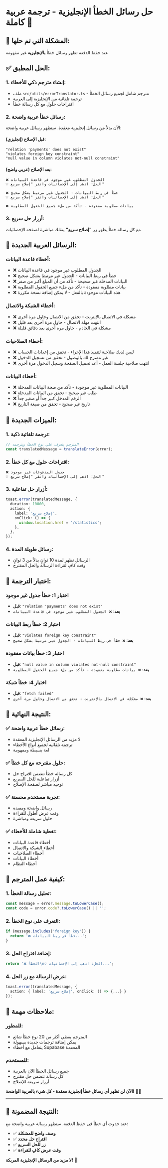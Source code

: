 # حل رسائل الخطأ الإنجليزية - ترجمة عربية كاملة 🌟

## 🚨 المشكلة التي تم حلها:
عند حفظ الدفعة تظهر رسائل خطأ **بالإنجليزية** غير مفهومة

## ✅ الحل المطبق:

### 1. **إنشاء مترجم ذكي للأخطاء**:
- ملف `src/utils/errorTranslator.ts` - مترجم شامل لجميع رسائل الخطأ
- ترجمة تلقائية من الإنجليزية إلى العربية
- اقتراحات حلول مع كل رسالة خطأ

### 2. **رسائل خطأ عربية واضحة**:
الآن بدلاً من رسائل إنجليزية معقدة، ستظهر رسائل عربية واضحة:

#### **قبل الإصلاح** (إنجليزي):
```
"relation 'payments' does not exist"
"violates foreign key constraint"
"null value in column violates not-null constraint"
```

#### **بعد الإصلاح** (عربي واضح):
```
❌ الجدول المطلوب غير موجود في قاعدة البيانات
💡 الحل: اذهب إلى الإحصائيات وانقر "إصلاح سريع"

❌ خطأ في ربط البيانات - الجدول غير مرتبط بشكل صحيح
💡 الحل: اذهب إلى الإحصائيات وانقر "إصلاح سريع"

❌ بيانات مطلوبة مفقودة - تأكد من ملء جميع الحقول المطلوبة
```

### 3. **أزرار حل سريع**:
مع كل رسالة خطأ يظهر زر **"إصلاح سريع"** ينقلك مباشرة لصفحة الإحصائيات

## 🎯 الرسائل العربية الجديدة:

### **أخطاء قاعدة البيانات**:
- ❌ الجدول المطلوب غير موجود في قاعدة البيانات
- ❌ خطأ في ربط البيانات - الجدول غير مرتبط بشكل صحيح
- ❌ البيانات المدخلة غير صحيحة - تأكد من أن المبلغ أكبر من صفر
- ❌ بيانات مطلوبة مفقودة - تأكد من ملء جميع الحقول المطلوبة
- ❌ هذه البيانات موجودة بالفعل - لا يمكن إضافة نسخة مكررة

### **أخطاء الشبكة والاتصال**:
- ❌ مشكلة في الاتصال بالإنترنت - تحقق من الاتصال وحاول مرة أخرى
- ❌ انتهت مهلة الاتصال - حاول مرة أخرى بعد قليل
- ❌ مشكلة في الخادم - حاول مرة أخرى بعد دقائق قليلة

### **أخطاء الصلاحيات**:
- ❌ ليس لديك صلاحية لتنفيذ هذا الإجراء - تحقق من إعدادات الحساب
- ❌ غير مصرح لك بالوصول - تحقق من تسجيل الدخول
- ❌ انتهت صلاحية جلسة العمل - أعد تحميل الصفحة وسجل الدخول مرة أخرى

### **أخطاء البيانات**:
- ❌ البيانات المطلوبة غير موجودة - تأكد من صحة البيانات المدخلة
- ❌ طلب غير صحيح - تحقق من البيانات المدخلة
- ❌ الرقم المدخل كبير جداً أو صغير جداً
- ❌ تاريخ غير صحيح - تحقق من صيغة التاريخ

## 🚀 الميزات الجديدة:

### **1. ترجمة تلقائية ذكية**:
```typescript
// المترجم يتعرف على نوع الخطأ ويترجمه
const translatedMessage = translateError(error);
```

### **2. اقتراحات حلول مع كل خطأ**:
```
❌ جدول المدفوعات غير موجود
💡 الحل: اذهب إلى الإحصائيات وانقر "إصلاح سريع"
```

### **3. أزرار حل تفاعلية**:
```typescript
toast.error(translatedMessage, {
  duration: 10000,
  action: {
    label: 'إصلاح سريع',
    onClick: () => {
      window.location.href = '/statistics';
    },
  },
});
```

### **4. رسائل طويلة المدة**:
- الرسائل تظهر لمدة 10 ثوانٍ بدلاً من 3 ثوانٍ
- وقت كافٍ لقراءة الرسالة والحل المقترح

## 🧪 اختبار الترجمة:

### **اختبار 1: خطأ جدول غير موجود**
- **قبل**: `"relation 'payments' does not exist"`
- **بعد**: `❌ الجدول المطلوب غير موجود في قاعدة البيانات`

### **اختبار 2: خطأ ربط البيانات**
- **قبل**: `"violates foreign key constraint"`
- **بعد**: `❌ خطأ في ربط البيانات - الجدول غير مرتبط بشكل صحيح`

### **اختبار 3: خطأ بيانات مفقودة**
- **قبل**: `"null value in column violates not-null constraint"`
- **بعد**: `❌ بيانات مطلوبة مفقودة - تأكد من ملء جميع الحقول المطلوبة`

### **اختبار 4: خطأ شبكة**
- **قبل**: `"fetch failed"`
- **بعد**: `❌ مشكلة في الاتصال بالإنترنت - تحقق من الاتصال وحاول مرة أخرى`

## 🎉 النتيجة النهائية:

### ✅ **رسائل خطأ عربية واضحة**:
- لا مزيد من الرسائل الإنجليزية المعقدة
- ترجمة تلقائية لجميع أنواع الأخطاء
- لغة بسيطة ومفهومة

### ✅ **حلول مقترحة مع كل خطأ**:
- كل رسالة خطأ تتضمن اقتراح حل
- أزرار تفاعلية للحل السريع
- توجيه مباشر لصفحة الإصلاح

### ✅ **تجربة مستخدم محسنة**:
- رسائل واضحة ومفيدة
- وقت عرض أطول للقراءة
- حلول سريعة ومباشرة

### ✅ **تغطية شاملة للأخطاء**:
- أخطاء قاعدة البيانات
- أخطاء الشبكة والاتصال
- أخطاء الصلاحيات
- أخطاء البيانات
- أخطاء النظام

## 🔧 كيفية عمل المترجم:

### **1. تحليل رسالة الخطأ**:
```typescript
const message = error.message.toLowerCase();
const code = error.code?.toLowerCase() || '';
```

### **2. التعرف على نوع الخطأ**:
```typescript
if (message.includes('foreign key')) {
  return '❌ خطأ في ربط البيانات...';
}
```

### **3. إضافة اقتراح الحل**:
```typescript
return '❌ الخطأ\n💡 الحل: اذهب إلى الإحصائيات...';
```

### **4. عرض الرسالة مع زر الحل**:
```typescript
toast.error(translatedMessage, {
  action: { label: 'إصلاح سريع', onClick: () => {...} }
});
```

## 📝 ملاحظات مهمة:

### **للمطور**:
- المترجم يغطي أكثر من 20 نوع خطأ شائع
- يمكن إضافة ترجمات جديدة بسهولة
- يتعامل مع أخطاء Supabase المحددة

### **للمستخدم**:
- جميع رسائل الخطأ الآن بالعربية
- كل رسالة تتضمن حل مقترح
- أزرار سريعة للإصلاح

**الآن لن تظهر أي رسائل خطأ إنجليزية معقدة - كل شيء بالعربية الواضحة!** 🎯✨

---

## 🚀 النتيجة المضمونة:

عند حدوث أي خطأ في حفظ الدفعة، ستظهر رسالة عربية واضحة مع:
- ✅ **وصف واضح للمشكلة**
- ✅ **اقتراح حل محدد**
- ✅ **زر للحل السريع**
- ✅ **وقت عرض كافٍ للقراءة**

**لا مزيد من الرسائل الإنجليزية المربكة!** 🌟
